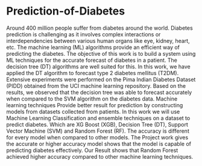 # Prediction-of-Diabetes
Around 400 million people suffer from diabetes around the world. Diabetes prediction is challenging as it involves complex interactions or interdependencies between various human organs like eye, kidney, heart, etc. 
The machine learning (ML) algorithms provide an efficient way of predicting the diabetes. The objective of this work is to build a system using ML techniques for the accurate forecast of diabetes in a patient. The decision tree (DT) algorithms are well suited for this. 
In this work, we have applied the DT algorithm to forecast type 2 diabetes mellitus (T2DM). Extensive experiments were performed on the Pima Indian Diabetes Dataset (PIDD) obtained from the UCI machine learning repository. Based on the results, we observed that the decision tree was able to forecast accurately when compared to the SVM algorithm on the diabetes data.
Machine learning techniques Provide better result for prediction by constructing models from datasets collected from patients. In this work we will use Machine Learning Classification and ensemble techniques on a dataset to predict diabetes. Which are XG Boost (XGB), Decision Tree (DT), Support Vector Machine (SVM) and Random Forest (RF). 
The accuracy is different for every model when compared to other models. The Project work gives the accurate or higher accuracy model shows that the model is capable of predicting diabetes effectively. Our Result shows that Random Forest achieved higher accuracy compared to other machine learning techniques. 

